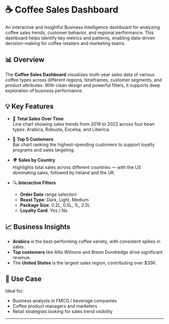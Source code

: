 
# ☕ Coffee Sales Dashboard

An interactive and insightful Business Intelligence dashboard for analyzing coffee sales trends, customer behavior, and regional performance. This dashboard helps identify key metrics and patterns, enabling data-driven decision-making for coffee retailers and marketing teams.


## 📊 Overview

The **Coffee Sales Dashboard** visualizes multi-year sales data of various coffee types across different regions, timeframes, customer segments, and product attributes. With clean design and powerful filters, it supports deep exploration of business performance.

## 💡 Key Features

- 📆 **Total Sales Over Time**  
  Line chart showing sales trends from 2019 to 2022 across four bean types: Arabica, Robusta, Excelsa, and Liberica.

- 👥 **Top 5 Customers**  
  Bar chart ranking the highest-spending customers to support loyalty programs and sales targeting.

- 🌍 **Sales by Country**  
  Highlights total sales across different countries — with the US dominating sales, followed by Ireland and the UK.

- 🔍 **Interactive Filters**
  - **Order Date** range selection
  - **Roast Type**: Dark, Light, Medium
  - **Package Size**: 0.2L, 0.5L, 1L, 2.5L
  - **Loyalty Card**: Yes / No


## 📈 Business Insights

- **Arabica** is the best-performing coffee variety, with consistent spikes in sales.
- **Top customers** like Allis Wilmore and Brenn Dundredge drive significant revenue.
- The **United States** is the largest sales region, contributing over $35K.



## 📌 Use Case

Ideal for:
- Business analysts in FMCG / beverage companies
- Coffee product managers and marketers
- Retail strategists looking for sales trend visibility

---

